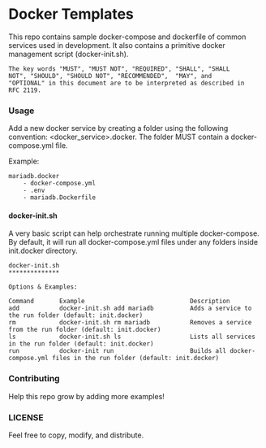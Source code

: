 # Docker Templates

This repo contains sample docker-compose and dockerfile of common services used in development. It also contains a primitive docker management script (docker-init.sh).

```
The key words "MUST", "MUST NOT", "REQUIRED", "SHALL", "SHALL
NOT", "SHOULD", "SHOULD NOT", "RECOMMENDED",  "MAY", and
"OPTIONAL" in this document are to be interpreted as described in
RFC 2119.
```

### Usage

Add a new docker service by creating a folder using the following convention: <docker_service>.docker. The folder MUST contain a docker-compose.yml file.

Example:
```
mariadb.docker
    - docker-compose.yml
    - .env
    - mariadb.Dockerfile
```
#### docker-init.sh
A very basic script can help orchestrate running multiple docker-compose. By default, it will run all docker-compose.yml files under any folders inside init.docker directory.

```
docker-init.sh
**************

Options & Examples:

Command       Example                             Description
add           docker-init.sh add mariadb          Adds a service to the run folder (default: init.docker)
rm            docker-init.sh rm mariadb           Removes a service from the run folder (default: init.docker)
ls            docker-init.sh ls                   Lists all services in the run folder (default: init.docker)
run           docker-init run                     Builds all docker-compose.yml files in the run folder (default: init.docker)

```
### Contributing

Help this repo grow by adding more examples! 

### LICENSE

Feel free to copy, modify, and distribute.